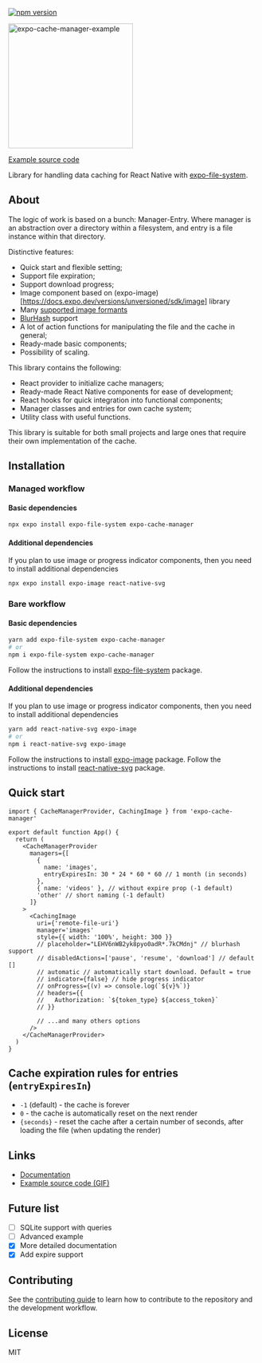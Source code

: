 <p>
  <a href="https://www.npmjs.com/package/expo-cache-manager"><img alt="npm version" src="https://img.shields.io/npm/v/expo-cache-manager"></a>
</p>

<img src="https://github.com/WhidRubeld/expo-cache-manager/blob/master/example/result.gif" width="250px" alt="expo-cache-manager-example" border="0">

[Example source code](https://github.com/WhidRubeld/expo-cache-manager/tree/master/example)

Library for handling data caching for React Native with [expo-file-system](https://docs.expo.dev/versions/latest/sdk/filesystem/).


## About
The logic of work is based on a bunch: Manager-Entry. Where manager is an abstraction over a directory within a filesystem, and entry is a file instance within that directory.

Distinctive features:
- Quick start and flexible setting;
- Support file expiration;
- Support download progress;
- Image component based on (expo-image)[https://docs.expo.dev/versions/unversioned/sdk/image] library
- Many [supported image formants](https://docs.expo.dev/versions/unversioned/sdk/image/#supported-image-formats)
- [BlurHash](https://blurha.sh) support
- A lot of action functions for manipulating the file and the cache in general;
- Ready-made basic components;
- Possibility of scaling.

This library contains the following:
- React provider to initialize cache managers;
- Ready-made React Native components for ease of development;
- React hooks for quick integration into functional components;
- Manager classes and entries for own cache system;
- Utility class with useful functions.

This library is suitable for both small projects and large ones that require their own implementation of the cache.

## Installation

### Managed workflow

#### Basic dependencies

```sh
npx expo install expo-file-system expo-cache-manager
```

#### Additional dependencies
If you plan to use image or progress indicator components, then you need to install additional dependencies

```sh
npx expo install expo-image react-native-svg
```

### Bare workflow

#### Basic dependencies
```sh
yarn add expo-file-system expo-cache-manager
# or
npm i expo-file-system expo-cache-manager
```
Follow the instructions to install [expo-file-system](https://docs.expo.dev/versions/latest/sdk/filesystem/#installation) package.

#### Additional dependencies
If you plan to use image or progress indicator components, then you need to install additional dependencies

```sh
yarn add react-native-svg expo-image
# or
npm i react-native-svg expo-image
```
Follow the instructions to install [expo-image](https://docs.expo.dev/versions/latest/sdk/image/#installation) package.
Follow the instructions to install [react-native-svg](https://github.com/software-mansion/react-native-svg) package.

## Quick start

```tsx
import { CacheManagerProvider, CachingImage } from 'expo-cache-manager'

export default function App() {
  return (
    <CacheManagerProvider
      managers={[
        {
          name: 'images',
          entryExpiresIn: 30 * 24 * 60 * 60 // 1 month (in seconds)
        },
        { name: 'videos' }, // without expire prop (-1 default)
        'other' // short naming (-1 default)
      ]}
    >
      <CachingImage
        uri={'remote-file-uri'}
        manager='images'
        style={{ width: '100%', height: 300 }}
        // placeholder="LEHV6nWB2yk8pyo0adR*.7kCMdnj" // blurhash support
        // disabledActions=['pause', 'resume', 'download'] // default []
        // automatic // automatically start download. Default = true
        // indicator={false} // hide progress indicator
        // onProgress={(v) => console.log(`${v}%`)}
        // headers={{
        //   Authorization: `${token_type} ${access_token}`
        // }}

        // ...and many others options
      />
    </CacheManagerProvider>
  )
}
```

## Cache expiration rules for entries (`entryExpiresIn`)
* `-1` (default) - the cache is forever
* `0` - the cache is automatically reset on the next render
* `{seconds}` - reset the cache after a certain number of seconds, after loading the file (when updating the render)

## Links
*  [Documentation](https://whidrubeld.github.io/expo-cache-manager)
*  [Example source code (GIF)](https://github.com/WhidRubeld/expo-cache-manager/tree/master/example)

## Future list

- [ ] SQLite support with queries
- [ ] Advanced example
- [x] More detailed documentation
- [x] Add expire support
## Contributing

See the [contributing guide](CONTRIBUTING.md) to learn how to contribute to the repository and the development workflow.

## License

MIT
